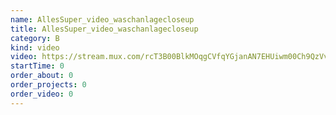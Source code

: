 ```yaml
---
name: AllesSuper_video_waschanlagecloseup
title: AllesSuper_video_waschanlagecloseup
category: B
kind: video
video: https://stream.mux.com/rcT3B00BlkMOqgCVfqYGjanAN7EHUiwm00Ch9QzVvd.m3u8
startTime: 0
order_about: 0
order_projects: 0
order_video: 0
---
```

